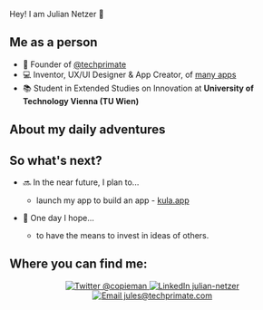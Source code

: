 Hey! I am Julian Netzer 👋

## Me as a person

- 🚀 Founder of [@techprimate](https://github.com/techprimate)
- 💻 Inventor, UX/UI Designer & App Creator, of [many apps](https://techprimate.com/apps)
- 📚 Student in Extended Studies on Innovation at **University of Technology Vienna (TU Wien)**

## About my daily adventures

## So what's next?
- 🔜 In the near future, I plan to...
  - launch my app to build an app - [kula.app](https://kula.app)

- 🤞 One day I hope...
  - to have the means to invest in ideas of others.

## Where you can find me:


<p align="center">
  <a href="https://twitter.com/copieman">
    <img src="https://img.shields.io/twitter/follow/copieman?label=Find%20me%20on%20Twitter%20%40copieman&style=social" alt="Twitter @copieman">
  </a>
  <a href="https://www.linkedin.com/in/julian-netzer">
    <img src="https://img.shields.io/badge/LinkedIn-Julian%20Netzer-blue" alt="LinkedIn julian-netzer">
  </a>
  <a href="mailto:jules@techprimate.com">
    <img src="https://img.shields.io/badge/Email-jules@techprimate.com-gray" alt="Email jules@techprimate.com">
  </a>
</p>

